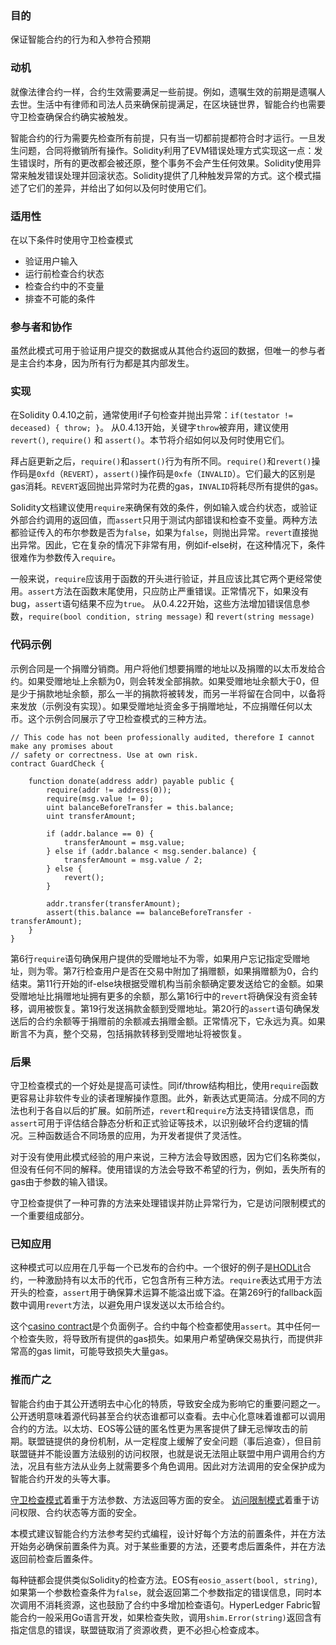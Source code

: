 ### 目的

保证智能合约的行为和入参符合预期

### 动机

就像法律合约一样，合约生效需要满足一些前提。例如，遗嘱生效的前期是遗嘱人去世。生活中有律师和司法人员来确保前提满足，在区块链世界，智能合约也需要守卫检查确保合约确实被触发。

智能合约的行为需要先检查所有前提，只有当一切都前提都符合时才运行。一旦发生问题，合同将撤销所有操作。Solidity利用了EVM错误处理方式实现这一点：发生错误时，所有的更改都会被还原，整个事务不会产生任何效果。Solidity使用异常来触发错误处理并回滚状态。Solidity提供了几种触发异常的方式。这个模式描述了它们的差异，并给出了如何以及何时使用它们。

### 适用性

在以下条件时使用守卫检查模式
- 验证用户输入
- 运行前检查合约状态
- 检查合约中的不变量
- 排查不可能的条件

### 参与者和协作

虽然此模式可用于验证用户提交的数据或从其他合约返回的数据，但唯一的参与者是主合约本身，因为所有行为都是其内部发生。

### 实现

在Solidity 0.4.10之前，通常使用if子句检查并抛出异常：```if(testator != deceased) { throw; }```。  从0.4.13开始，关键字```throw```被弃用，建议使用```revert()```, ```require()``` 和 ```assert()```。本节将介绍如何以及何时使用它们。

拜占庭更新之后，```require()```和```assert()```行为有所不同。```require()```和```revert()```操作码是```0xfd```（```REVERT```），```assert()```操作码是```0xfe```（```INVALID```）。它们最大的区别是gas消耗。```REVERT```返回抛出异常时为花费的gas，```INVALID```将耗尽所有提供的gas。

Solidity文档建议使用```require```来确保有效的条件，例如输入或合约状态，或验证外部合约调用的返回值，而```assert```只用于测试内部错误和检查不变量。两种方法都验证传入的布尔参数是否为```false```，如果为```false```，则抛出异常。```revert```直接抛出异常。因此，它在复杂的情况下非常有用，例如if-else树，在这种情况下，条件很难作为参数传入```require```。

一般来说，```require```应该用于函数的开头进行验证，并且应该比其它两个更经常使用。```assert```方法在函数末尾使用，只应防止严重错误。正常情况下，如果没有bug，```assert```语句结果不应为```true```。
从0.4.22开始，这些方法增加错误信息参数，```require(bool condition, string message)``` 和 ```revert(string message)```

### 代码示例

示例合同是一个捐赠分销商。用户将他们想要捐赠的地址以及捐赠的以太币发给合约。如果受赠地址上余额为0，则会转发全部捐款。如果受赠地址余额大于0，但是少于捐款地址余额，那么一半的捐款将被转发，而另一半将留在合同中，以备将来发放（示例没有实现）。如果受赠地址资金多于捐赠地址，不应捐赠任何以太币。这个示例合同展示了守卫检查模式的三种方法。

```
// This code has not been professionally audited, therefore I cannot make any promises about
// safety or correctness. Use at own risk.
contract GuardCheck {
    
    function donate(address addr) payable public {
        require(addr != address(0));
        require(msg.value != 0);
        uint balanceBeforeTransfer = this.balance;
        uint transferAmount;
        
        if (addr.balance == 0) {
            transferAmount = msg.value;
        } else if (addr.balance < msg.sender.balance) {
            transferAmount = msg.value / 2;
        } else {
            revert();
        }
        
        addr.transfer(transferAmount);
        assert(this.balance == balanceBeforeTransfer - transferAmount);      
    }
}
```

第6行```require```语句确保用户提供的受赠地址不为零，如果用户忘记指定受赠地址，则为零。第7行检查用户是否在交易中附加了捐赠额，如果捐赠额为0，合约结束。第11行开始的if-else块根据受赠机构当前余额确定要发送给它的金额。如果受赠地址比捐赠地址拥有更多的余额，那么第16行中的```revert```将确保没有资金转移，调用被恢复。第19行发送捐款金额到受赠地址。第20行的```assert```语句确保发送后的合约余额等于捐赠前的余额减去捐赠金额。正常情况下，它永远为真。如果断言不为真，整个交易，包括捐款转移到受赠地址将被恢复。

### 后果

守卫检查模式的一个好处是提高可读性。同if/throw结构相比，使用```require```函数更容易让非软件专业的读者理解操作意图。此外，新表达式更简洁。分成不同的方法也利于各自以后的扩展。如前所述，```revert```和```require```方法支持错误信息，而```assert```可用于评估结合静态分析和正式验证等技术，以识别破坏合约逻辑的情况。三种函数适合不同场景的应用，为开发者提供了灵活性。

对于没有使用此模式经验的用户来说，三种方法会导致困惑，因为它们名称类似，但没有任何不同的解释。使用错误的方法会导致不希望的行为，例如，丢失所有的gas由于参数的输入错误。

守卫检查提供了一种可靠的方法来处理错误并防止异常行为，它是访问限制模式的一个重要组成部分。

### 已知应用

这种模式可以应用在几乎每一个已发布的合约中。一个很好的例子是[HODLit](https://etherscan.io/address/0x24021d38DB53A938446eCB0a31B1267764d9d63D#code)合约，一种激励持有以太币的代币，它包含所有三种方法。```require```表达式用于方法开头的检查，```assert```用于确保算术运算不能溢出或下溢。在第269行的fallback函数中调用```revert```方法，以避免用户误发送以太币给合约。

这个[casino contract](https://github.com/merlox/casino-ethereum/blob/master/contracts/Casino.sol)是个负面例子。合约中每个检查都使用```assert```。其中任何一个检查失败，将导致所有提供的gas损失。如果用户希望确保交易执行，而提供非常高的gas limit，可能导致损失大量gas。

### 推而广之

智能合约由于其公开透明去中心化的特质，导致安全成为影响它的重要问题之一。公开透明意味着源代码甚至合约状态谁都可以查看。去中心化意味着谁都可以调用合约的方法。以太坊、EOS等公链的匿名性更为黑客提供了肆无忌惮攻击的前期。联盟链提供的身份机制，从一定程度上缓解了安全问题（事后追查），但目前联盟链并不能设置方法级别的访问权限，也就是说无法阻止联盟中用户调用合约方法，况且有些方法从业务上就需要多个角色调用。因此对方法调用的安全保护成为智能合约开发的头等大事。

[守卫检查模式]()着重于方法参数、方法返回等方面的安全。
[访问限制模式](https://github.com/57blocks/blockchain-articles/blob/master/docs/%E6%99%BA%E8%83%BD%E5%90%88%E7%BA%A6%E8%AE%BE%E8%AE%A1%E6%A8%A1%E5%BC%8F/%E6%99%BA%E8%83%BD%E5%90%88%E7%BA%A6%E8%AE%BE%E8%AE%A1%E6%A8%A1%E5%BC%8F%20-%20%E8%AE%BF%E9%97%AE%E9%99%90%E5%88%B6.md)着重于访问权限、合约状态等方面的安全。

本模式建议智能合约方法参考契约式编程，设计好每个方法的前置条件，并在方法开始务必确保前置条件为真。对于某些重要的方法，还要考虑后置条件，并在方法返回前检查后置条件。

每种链都会提供类似Solidity的检查方法。EOS有```eosio_assert(bool, string)```, 如果第一个参数检查条件为```false```，就会返回第二个参数指定的错误信息，同时本次调用不消耗资源，这也鼓励了合约中多增加检查语句。HyperLedger Fabric智能合约一般采用Go语言开发，如果检查失败，调用```shim.Error(string)```返回含有指定信息的错误，联盟链取消了资源收费，更不必担心检查成本。



